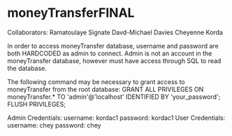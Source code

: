 # moneyTransferFINAL
Collaborators: Ramatoulaye Signate Davd-Michael Davies Cheyenne Korda

In order to access moneyTransfer database, username and password are both HARDCODED as admin to connect.
Admin is not an account in the moneyTransfer database, however must have access through SQL to read the database.


The following command may be necessary to grant access to moneyTransfer from the root database:
GRANT ALL PRIVILEGES ON moneyTransfer.* TO 'admin'@'localhost' IDENTIFIED BY 'your_password';
FLUSH PRIVILEGES;

Admin Credentials: username: kordac1 password: kordac1
User Credentials: username: chey password: chey


